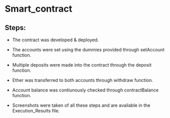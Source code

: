 # Smart_contract
## Steps:
- The contract was developed & deployed.

- The accounts were set using the dummies provided through setAccount function.

- Multiple deposits were made into the contract through the deposit function.

- Ether was transferred to both accounts through withdraw function.

- Account balance was contiunously checked through contractBalance function.

- Screenshots were taken of all these steps and are available in the Execution_Results file.
